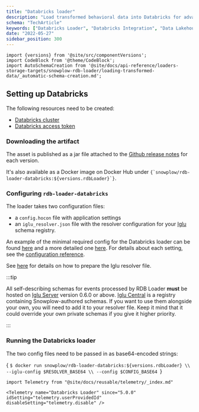 ```yaml
---
title: "Databricks loader"
description: "Load transformed behavioral data into Databricks for advanced analytics and machine learning workflows."
schema: "TechArticle"
keywords: ["Databricks Loader", "Databricks Integration", "Data Lakehouse", "Spark Warehouse", "Analytics Platform", "Databricks Analytics"]
date: "2022-05-27"
sidebar_position: 300
---
```


```mdx-code-block
import {versions} from '@site/src/componentVersions';
import CodeBlock from '@theme/CodeBlock';
import AutoSchemaCreation from '@site/docs/api-reference/loaders-storage-targets/snowplow-rdb-loader/loading-transformed-data/_automatic-schema-creation.md';
```

## Setting up Databricks

The following resources need to be created:

- [Databricks cluster](https://docs.databricks.com/clusters/create-cluster.html)
- [Databricks access token](https://docs.databricks.com/dev-tools/api/latest/authentication.html)

<AutoSchemaCreation name="Databricks" grantDocs="https://docs.databricks.com/sql/language-manual/security-grant.html" />

### Downloading the artifact

The asset is published as a jar file attached to the [Github release notes](https://github.com/snowplow/snowplow-rdb-loader/releases) for each version.

<p>It's also available as a Docker image on Docker Hub under <code>{`snowplow/rdb-loader-databricks:${versions.rdbLoader}`}</code>.</p>


### Configuring `rdb-loader-databricks`

The loader takes two configuration files:

- a `config.hocon` file with application settings
- an `iglu_resolver.json` file with the resolver configuration for your [Iglu](https://github.com/snowplow/iglu) schema registry.

An example of the minimal required config for the Databricks loader can be found [here](https://github.com/snowplow/snowplow-rdb-loader/blob/master/config/loader/aws/databricks.config.minimal.hocon) and a more detailed one [here](https://github.com/snowplow/snowplow-rdb-loader/blob/master/config/loader/aws/databricks.config.reference.hocon). For details about each setting, see the [configuration reference](/docs/api-reference/loaders-storage-targets/snowplow-rdb-loader/loading-transformed-data/rdb-loader-configuration-reference/index.md).

See [here](/docs/api-reference/iglu/iglu-resolver/index.md) for details on how to prepare the Iglu resolver file.

:::tip

All self-describing schemas for events processed by RDB Loader **must** be hosted on [Iglu Server](/docs/api-reference/iglu/iglu-repositories/iglu-server/index.md) version 0.6.0 or above. [Iglu Central](/docs/api-reference/iglu/iglu-repositories/iglu-central/index.md) is a registry containing Snowplow-authored schemas. If you want to use them alongside your own, you will need to add it to your resolver file. Keep it mind that it could override your own private schemas if you give it higher priority.

:::

### Running the Databricks loader

The two config files need to be passed in as base64-encoded strings:

<CodeBlock language="bash">{
`$ docker run snowplow/rdb-loader-databricks:${versions.rdbLoader} \\
--iglu-config $RESOLVER_BASE64 \\
--config $CONFIG_BASE64
`}</CodeBlock>

```mdx-code-block
import Telemetry from "@site/docs/reusable/telemetry/_index.md"

<Telemetry name="Databricks Loader" since="5.0.0" idSetting="telemetry.userProvidedId" disableSetting="telemetry.disable" />
```

